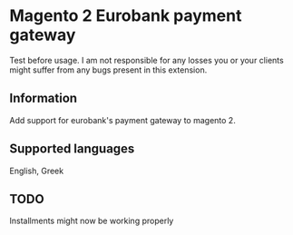 # Magento 2 Eurobank payment gateway

Test before usage. I am not responsible for any losses you or your clients might suffer from any bugs present in this extension.

## Information

Add support for eurobank's payment gateway to magento 2.

## Supported languages

English, Greek

## TODO

Installments might now be working properly
